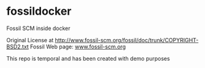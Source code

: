 fossildocker
============

Fossil SCM inside docker

Original License at http://www.fossil-scm.org/fossil/doc/trunk/COPYRIGHT-BSD2.txt
Fossil Web page:
www.fossil-scm.org

This repo is temporal and has been created with demo purposes
